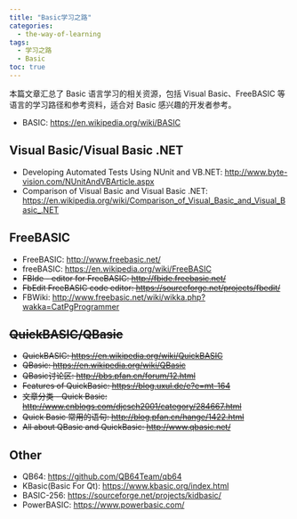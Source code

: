 ```yaml
---
title: "Basic学习之路"
categories:
  - the-way-of-learning
tags:
  - 学习之路
  - Basic
toc: true
---
```


本篇文章汇总了 Basic 语言学习的相关资源，包括 Visual Basic、FreeBASIC 等语言的学习路径和参考资料，适合对 Basic 感兴趣的开发者参考。

* BASIC: <https://en.wikipedia.org/wiki/BASIC>

## Visual Basic/Visual Basic .NET

* Developing Automated Tests Using NUnit and VB.NET: <http://www.byte-vision.com/NUnitAndVBArticle.aspx>
* Comparison of Visual Basic and Visual Basic .NET: <https://en.wikipedia.org/wiki/Comparison_of_Visual_Basic_and_Visual_Basic_.NET>

## FreeBASIC

* FreeBASIC: <http://www.freebasic.net/>
* freeBASIC: <https://en.wikipedia.org/wiki/FreeBASIC>
* ~~FBIde - editor for FreeBASIC: <http://fbide.freebasic.net/>~~
* ~~FbEdit FreeBASIC code editor: <https://sourceforge.net/projects/fbedit/>~~
* FBWiki: <http://www.freebasic.net/wiki/wikka.php?wakka=CatPgProgrammer>

## ~~QuickBASIC/QBasic~~

* ~~QuickBASIC: <https://en.wikipedia.org/wiki/QuickBASIC>~~
* ~~QBasic: <https://en.wikipedia.org/wiki/QBasic>~~
* ~~QBasic讨论区: <http://bbs.pfan.cn/forum/12.html>~~
* ~~Features of QuickBasic: <https://blog.uxul.de/e?e=mt-164>~~
* ~~文章分类 - Quick Basic: <http://www.cnblogs.com/djcsch2001/category/284667.html>~~
* ~~Quick Basic 常用的语句: <http://blog.pfan.cn/hange/1422.html>~~
* ~~All about QBasic and QuickBasic: <http://www.qbasic.net/>~~

## Other

* QB64: <https://github.com/QB64Team/qb64>
* KBasic(Basic For Qt): <https://www.kbasic.org/index.html>
* BASIC-256: <https://sourceforge.net/projects/kidbasic/>
* PowerBASIC: <https://www.powerbasic.com/>
